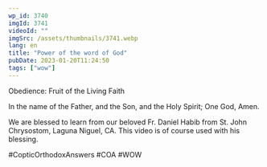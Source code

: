 ```yaml
---
wp_id: 3740
imgId: 3741
videoId: ""
imgSrc: /assets/thumbnails/3741.webp
lang: en
title: "Power of the word of God"
pubDate: 2023-01-20T11:24:50
tags: ["wow"]
---
```


<!-- page: 6 -->

<p>Obedience: Fruit of the Living Faith</p>
<p>In the name of the Father, and the Son, and the Holy Spirit; One God, Amen.</p>
<p>We are blessed to learn from our beloved Fr. Daniel Habib from St. John Chrysostom, Laguna Niguel, CA. This video is of course used with his blessing.</p>
<p>#CopticOrthodoxAnswers #COA #WOW</p>
<p>&nbsp;</p>
